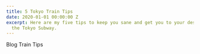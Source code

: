 ```yaml
---
title: 5 Tokyo Train Tips
date: 2020-01-01 00:00:00 Z
excerpt: Here are my five tips to keep you sane and get you to your destination on
  the Tokyo Subway.
---
```


Blog Train Tips